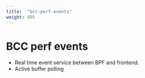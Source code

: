 ```yaml
---
title:  "bcc-perf-events"
weight: 405
---
```


# BCC perf events

- Real time event service between BPF and frontend.
- Active buffer polling
